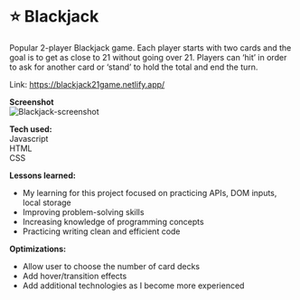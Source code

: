 # ⭐ Blackjack

Popular 2-player Blackjack game. Each player starts with two cards and the goal is to get as close to 21 without going over 21. Players can ‘hit’ in order to ask for another card or ‘stand’ to hold the total and end the turn.

Link:  https://blackjack21game.netlify.app/

<strong>Screenshot</strong> <br>
![Blackjack-screenshot](https://user-images.githubusercontent.com/99220339/172067147-1bc6b400-8e9a-4ec4-95eb-75e0004b8ec9.png)

<strong>Tech used:</strong> <br>
Javascript<br>
HTML <br>
CSS

<strong>Lessons learned:</strong> 
- My learning for this project focused on practicing APIs, DOM inputs, local storage<br>
- Improving problem-solving skills<br>
- Increasing knowledge of programming concepts<br>
- Practicing writing clean and efficient code<br>

<strong>Optimizations:</strong> <br>
- Allow user to choose the number of card decks 
- Add hover/transition effects
- Add additional technologies as I become more experienced

